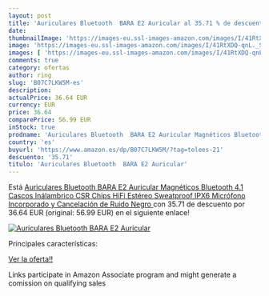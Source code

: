 ```yaml
---
layout: post
title: 'Auriculares Bluetooth  BARA E2 Auricular al 35.71 % de descuento'
date: 
thumbnailImage: 'https://images-eu.ssl-images-amazon.com/images/I/41RtXDQ-qnL._SL200_.jpg'
image: 'https://images-eu.ssl-images-amazon.com/images/I/41RtXDQ-qnL._SL200_.jpg'
images: [ 'https://images-eu.ssl-images-amazon.com/images/I/41RtXDQ-qnL._SL200_.jpg' ]
comments: true
category: ofertas
author: ring
slug: 'B07C7LKW5M-es'
description:
actualPrice: 36.64 EUR
currency: EUR
price: 36.64
comparePrice: 56.99 EUR
inStock: true
prodname: 'Auriculares Bluetooth  BARA E2 Auricular Magnéticos Bluetooth 4.1  Cascos Inálambrico CSR Chips HiFi Estéreo  Sweatproof IPX6  Micrófono Incorporado y Cancelación de Ruido  Negro '
country: 'es'
buyurl: 'https://www.amazon.es/dp/B07C7LKW5M/?tag=tolees-21'
descuento: '35.71'
titulo: 'Auriculares Bluetooth  BARA E2 Auricular'
---
```


Está [Auriculares Bluetooth  BARA E2 Auricular Magnéticos Bluetooth 4.1  Cascos Inálambrico CSR Chips HiFi Estéreo  Sweatproof IPX6  Micrófono Incorporado y Cancelación de Ruido  Negro ](https://www.amazon.es/dp/B07C7LKW5M/?tag=tolees-21) con 35.71 de descuento por 36.64 EUR (original: 56.99 EUR) en el siguiente enlace!

[![Auriculares Bluetooth  BARA E2 Auricular](https://images-eu.ssl-images-amazon.com/images/I/41RtXDQ-qnL._SL200_.jpg)](https://www.amazon.es/dp/B07C7LKW5M/?tag=tolees-21)

Principales características:


[Ver la oferta!!](https://www.amazon.es/dp/B07C7LKW5M/?tag=tolees-21)

Links participate in Amazon Associate program and might generate a comission on qualifying sales



